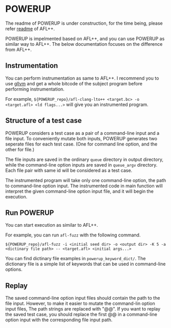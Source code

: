 # POWERUP

The readme of POWERUP is under construction,
for the time being, please refer [readme](README_AFL++.md) of AFL++.


POWERUP is impelmented based on AFL++, and you can use POWERUP as similar way to AFL++.
The below documentation focuses on the difference from AFL++.

## Instrumentation
You can perform instrumentation as same to AFL++.
I recommend you to use [gllvm](https://github.com/SRI-CSL/gllvm) and get a whole bitcode of the subject program before performing instrumentation.

For example, `${POWERUP_repo}/afl-clang-lto++ <target.bc> -o <target.afl> <ld flags...>` will give you an instrumented program.

## Structure of a test case
POWERUP considers a test case as a pair of a command-line input and a file input.
To conveniently mutate both inputs, POWERUP generates two seperate files for each test case.
(One for command line option, and the other for file.)

The file inputs are saved in the ordinary `queue` directory in output directory,
while the command-line option inputs are saved in `queue_argv` directory.
Each file pair with same id will be considered as a test case.

The instrumented program will take only one command-line option,
the path to command-line option input. The instrumented code in main function
will interpret the given command-line option input file, and it will begin the execution.

## Run POWERUP
You can start execution as similar to AFL++.

For example, you can run `afl-fuzz` with the following command.

`${POWERUP_repo}/afl-fuzz -i <initial seed dir> -o <output dir> -K 5 -a <dictinary file path> -- <target.afl> <initial args...>`

You can find dictinary file examples in `powerup_keyword_dict/`.
The dictionary file is a simple list of keywords that can be used in command-line options.

## Replay
The saved command-line option input files should contain the path to the file input.
However, to make it easier to mutate the command-lin option input files,
The path strings are replaced with "@@".
If you want to replay the saved test case, you should replace the first @@ in a command-line option input
with the corresponding file input path.